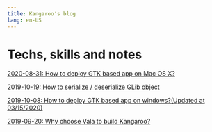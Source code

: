 ```yaml
---
title: Kangaroo's blog 
lang: en-US
---
```


# Techs, skills and notes

[2020-08-31: How to deploy GTK based app on Mac OS X?](./004-how-to-deploy-gtk-app-on-mac)

[2019-10-19: How to serialize / deserialize GLib object](./003-serialize-glib-object)

[2019-10-08: How to deploy GTK based app on windows?(Updated at 03/15/2020)](./002-how-to-deploy-gtk-app-on-windows)

[2019-09-20: Why choose Vala to build Kangaroo?](./001-why-choose-vala)
